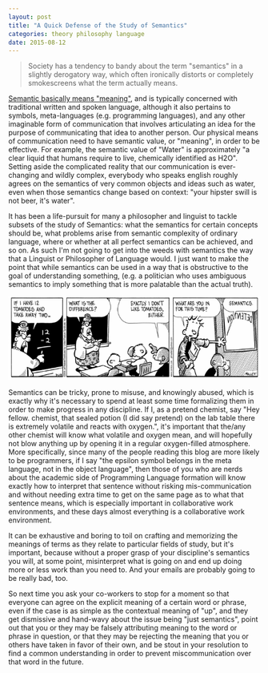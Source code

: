 ```yaml
---
layout: post
title: "A Quick Defense of the Study of Semantics"
categories: theory philosophy language
date: 2015-08-12
---
```


> Society has a tendency to bandy about the term "semantics" in a
> slightly derogatory way, which often ironically distorts or completely
> smokescreens what the term actually means.

[Semantic basically means "meaning"][webster-semantics], and is typically concerned
with traditional written and spoken language, although it also pertains to symbols,
meta-languages (e.g. programming languages), and any other imaginable form of
communication that involves articulating an idea for the purpose of communicating
that idea to another person.  Our physical means of communication need to have semantic value,
or "meaning", in order to be effective. For example, the semantic value of "Water" is
approximately "a clear liquid that humans require to live, chemically identified as H2O".
Setting aside the complicated reality that our communication is ever-changing and wildly
complex, everybody who speaks english roughly agrees on the semantics of very common objects
and ideas such as water, even when those semantics change based on context:
"your hipster swill is not beer, it's water".

It has been a life-pursuit for many a philosopher and linguist to tackle subsets
of the study of Semantics: what the semantics for certain concepts should be,
what problems arise from semantic complexity of ordinary language, where or whether
at all perfect semantics can be achieved, and so on.  As such I'm not going to
get into the weeds with semantics the way that a Linguist or Philosopher of Language
would.  I just want to make the point that while semantics can be used in a way
that is obstructive to the goal of understanding something, (e.g. a politician
who uses ambiguous semantics to imply something that is more palatable than
the actual truth).

![semantics frazz comic](/assets/semantics.png "Title")

Semantics can be tricky, prone to misuse, and knowingly abused, which is exactly why
it's necessary to spend at least some time formalizing them in order to make
progress in any discipline.  If I, as a pretend chemist, say "Hey fellow. chemist,
that sealed potion (I did say pretend) on the lab table there is extremely
volatile and reacts with oxygen.", it's important that the/any other chemist will
know what volatile and oxygen mean, and will hopefully not blow anything up by
opening it in a regular oxygen-filled atmosphere.  More specifically, since many
of the people reading this blog are more likely to be programmers, if I say
"the epsilon symbol belongs in the meta language, not in the object language",
then those of you who are nerds about the academic side of Programming Language
formation will know exactly how to interpret that sentence without risking mis-communication
and without needing extra time to get on the same page as to what that sentence
means, which is especially important in collaborative work environments, and these
days almost everything is a collaborative work environment.

It can be exhaustive and boring to toil on crafting and memorizing the
meanings of terms as they relate to particular fields of study, but it's important,
because without a proper grasp of your discipline's semantics you will,
at some point, misinterpret what is going on and end up doing more or less work
than you need to. And your emails are probably going to be really bad, too.

So next time you ask your co-workers to stop for a moment so that everyone can
agree on the explicit meaning of a certain word or phrase, even if the case is as simple
as the contextual meaning of "up", and they get dismissive and hand-wavy about
the issue being "just semantics", point out that you or they may be falsely
attributing meaning to the word or phrase in question, or that they may be rejecting
the meaning that you or others have taken in favor of their own, and be stout in
your resolution to find a common understanding in order to prevent miscommunication
over that word in the future.


[webster-semantics]: http://www.merriam-webster.com/dictionary/semantics
